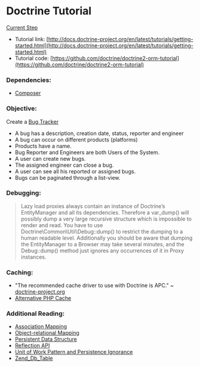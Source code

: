# Doctrine Tutorial
[Current Step](http://docs.doctrine-project.org/en/latest/tutorials/getting-started.html#queries-for-application-use-cases)

- Tutorial link: [http://docs.doctrine-project.org/en/latest/tutorials/getting-started.html](http://docs.doctrine-project.org/en/latest/tutorials/getting-started.html)
- Tutorial code: [https://github.com/doctrine/doctrine2-orm-tutorial](https://github.com/doctrine/doctrine2-orm-tutorial)

### Dependencies:
- [Composer](http://getcomposer.org/)

### Objective:
Create a [Bug Tracker](http://framework.zend.com/manual/en/zend.db.table.html)
- A bug has a description, creation date, status, reporter and engineer
- A bug can occur on different products (platforms)
- Products have a name.
- Bug Reporter and Engineers are both Users of the System.
- A user can create new bugs.
- The assigned engineer can close a bug.
- A user can see all his reported or assigned bugs.
- Bugs can be paginated through a list-view.

### Debugging:
> Lazy load proxies always contain an instance of Doctrine’s EntityManager and all its dependencies. Therefore a var_dump() will possibly dump a very large recursive structure which is impossible to render and read. You have to use Doctrine\Common\Util\Debug::dump() to restrict the dumping to a human readable level. Additionally you should be aware that dumping the EntityManager to a Browser may take several minutes, and the Debug::dump() method just ignores any occurrences of it in Proxy instances.

### Caching:
- "The recommended cache driver to use with Doctrine is APC." ~ [doctrine-project.org](http://docs.doctrine-project.org/en/latest/reference/advanced-configuration.html#advanced-configuration)
- [Alternative PHP Cache](http://us1.php.net/apc)

### Additional Reading:
- [Association Mapping](http://docs.doctrine-project.org/en/latest/reference/association-mapping.html)
- [Object-relational Mapping](http://en.wikipedia.org/wiki/Object-relational_mapping)
- [Persistent Data Structure](http://en.wikipedia.org/wiki/Persistent_data_structure)
- [Reflection API](http://php.net/manual/en/intro.reflection.php)
- [Unit of Work Pattern and Persistence Ignorance](http://msdn.microsoft.com/en-us/magazine/dd882510.aspx)
- [Zend_Db_Table](http://framework.zend.com/manual/1.12/en/zend.db.table.html)